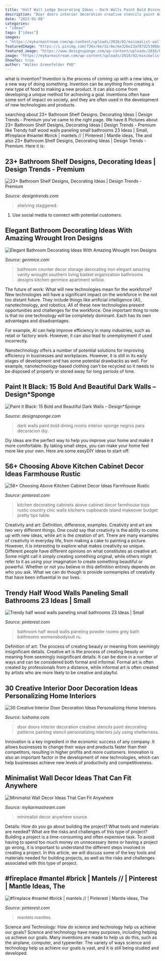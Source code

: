 ```yaml
---
title: "Half Wall Ledge Decorating Ideas ~ Dark Walls Paint Bold Dining Rooms Interior Sponge Negros Para Decoracion Diy"
description: "Door doors interior decoration creative stencils paint decorating patterns painting stencil personalizing interiors july using shelterness"
date: "2023-01-08"
categories:
- "ideas"
tags: ["ideas"]
images:
- "https://mykarmastream.com/wp-content/uploads/2018/02/minimalist-wall-decor-7-.jpg"
featuredImage: "https://i.pinimg.com/736x/6e/32/6e/6e326e23a707d25308bd5aaf63533047.jpg"
featured_image: "https://www.designsponge.com/wp-content/uploads/2016/04/DSDSC_9600.jpg"
image: "https://mykarmastream.com/wp-content/uploads/2018/02/minimalist-wall-decor-7-.jpg"
ShowToc: true
author: "Walker Greenfelder PhD"
---
```



what is invention?
Invention is the process of coming up with a new idea, or a new way of doing something. Invention can be anything from creating a new type of food to making a new product. It can also come from developing a unique method for achieving a goal. Inventions often have some sort of impact on society, and they are often used in the development of new technologies and products.

	

		
searching about 23+ Bathroom Shelf Designs, Decorating Ideas | Design Trends - Premium you've came to the right page. We have 8 Pictures about 23+ Bathroom Shelf Designs, Decorating Ideas | Design Trends - Premium like Trendy half wood walls paneling small bathrooms 23 Ideas | Small, #fireplace #mantel #brick | mantels // | Pinterest | Mantle ideas, The and also 23+ Bathroom Shelf Designs, Decorating Ideas | Design Trends - Premium. Here it is:
		
    
## 23+ Bathroom Shelf Designs, Decorating Ideas | Design Trends - Premium

<img loading=lazy src="https://images.designtrends.com/wp-content/uploads/2016/02/08050534/Nice-bathroom-with-wall-shelves.jpg" onerror="this.onerror=null;this.src='https://tse2.mm.bing.net/th?id=OIP.Ft47dwbayak2CnUAn4LzwgHaLH&amp;pid=15.1';" alt="23+ Bathroom Shelf Designs, Decorating Ideas | Design Trends - Premium">

_Source: designtrends.com_

>shelving staggered. 

	

1. Use social media to connect with potential customers.

    
## Elegant Bathroom Decorating Ideas With Amazing Wrought Iron Designs

<img loading=lazy src="https://genmice.com/design-ideas/Elegant-Bathroom-Decorating-Ideas-With-Amazing-Wrought-Iron-/869.jpeg" onerror="this.onerror=null;this.src='https://tse4.mm.bing.net/th?id=OIP.mN7OjmFsuohqg1ZwFW-adwHaJ4&amp;pid=15.1';" alt="Elegant Bathroom Decorating Ideas With Amazing Wrought Iron Designs">

_Source: genmice.com_

>bathroom counter decor storage decorating iron elegant amazing vanity wrought southern living basket organization bathrooms designs kitchen genmice apartment willow. 

	

The future of work: What will new technologies mean for the workforce?
New technologies will have a significant impact on the workforce in the not too distant future. They include things like artificial intelligence (AI), nanotechnology, and robotics. All of these new technologies present opportunities and challenges for the workforce. 
One important thing to note is that no one technology will be completely dominant. Each has its own advantages and disadvantages. 

For example, AI can help improve efficiency in many industries, such as retail or factory work. However, it can also lead to unemployment if used incorrectly. 

Nanotechnology offers a number of potential solutions for improving efficiency in businesses and workplaces. However, it is still in its early stages of development and has some potential drawbacks as well. For example, nanotechnology-based clothing can't be recycled so it needs to be disposed of properly or stored away for long periods of time.

    
## Paint It Black: 15 Bold And Beautiful Dark Walls – Design*Sponge

<img loading=lazy src="https://www.designsponge.com/wp-content/uploads/2016/04/DSDSC_9600.jpg" onerror="this.onerror=null;this.src='https://tse3.mm.bing.net/th?id=OIP.eqAvXB7IUK0hfY2Q7-VCMAHaLG&amp;pid=15.1';" alt="Paint it Black: 15 Bold and Beautiful Dark Walls – Design*Sponge">

_Source: designsponge.com_

>dark walls paint bold dining rooms interior sponge negros para decoracion diy. 

	

Diy ideas are the perfect way to help you improve your home and make it more comfortable. By taking small steps, you can make your home feel more like your own. Here are some easyDIY ideas to start off: 

    
## 56+ Choosing Above Kitchen Cabinet Decor Ideas Farmhouse Rustic

<img loading=lazy src="https://i.pinimg.com/736x/6e/32/6e/6e326e23a707d25308bd5aaf63533047.jpg" onerror="this.onerror=null;this.src='https://tse4.mm.bing.net/th?id=OIP.MebzscUZFihv5gtM2dhz1QHaJ6&amp;pid=15.1';" alt="56+ Choosing Above Kitchen Cabinet Decor Ideas Farmhouse Rustic">

_Source: pinterest.com_

>kitchen decorating cabinets above cabinet decor farmhouse tops rustic country chic walls kitchens cupboards island makeover budget pretty tips table. 

	

Creativity and art: Definition, difference, examples.
Creativity and art are two very different things. One could say that creativity is the ability to come up with new ideas, while art is the creation of art. There are many examples of creativity in everyday life, from making a cake to painting a picture. However, it is interesting to explore what makes creativity so unique.
Different people have different opinions on what constitutes as creative art. Some might call it simply creating something original, while others might refer to it as using your imagination to create something beautiful or powerful. Whether or not you believe in this definition entirely depends on who you ask. What we can do though is provide someamples of creativity that have been influential in our lives.

    
## Trendy Half Wood Walls Paneling Small Bathrooms 23 Ideas | Small

<img loading=lazy src="https://i.pinimg.com/736x/29/c9/ac/29c9ac822a1dc7a9d306e761fdbf6a6b.jpg" onerror="this.onerror=null;this.src='https://tse4.mm.bing.net/th?id=OIP.vwaeEcfPgXd7MZeoobtrpwAAAA&amp;pid=15.1';" alt="Trendy half wood walls paneling small bathrooms 23 Ideas | Small">

_Source: pinterest.com_

>bathroom half wood walls paneling powder rooms grey bath bathrooms womensbodysuit ru. 

	

Definition of art: The process of creating beauty or meaning from seemingly insignificant details.
Creative art is the process of creating beauty or meaning from seemingly insignificant details. It can be done in a number of ways and can be considered both formal and informal. Formal art is often created by professionals from a distance, while informal art is often created by artists who are more likely to be creative and playful.

    
## 30 Creative Interior Door Decoration Ideas Personalizing Home Interiors

<img loading=lazy src="http://www.lushome.com/wp-content/uploads/2013/07/interior-doors-painting-decoration-patterns-14.jpg" onerror="this.onerror=null;this.src='https://tse4.mm.bing.net/th?id=OIP.Mn8GMEG5tysExarV1gxEhQAAAA&amp;pid=15.1';" alt="30 Creative Interior Door Decoration Ideas Personalizing Home Interiors">

_Source: lushome.com_

>door doors interior decoration creative stencils paint decorating patterns painting stencil personalizing interiors july using shelterness. 

	

Innovation is a key ingredient in the economic success of any company. It allows businesses to change their ways and products faster than their competitors, resulting in higher profits and more customers. Innovation is also an important factor in the development of new technologies, which can help businesses achieve new levels of productivity and competitiveness.

    
## Minimalist Wall Decor Ideas That Can Fit Anywhere

<img loading=lazy src="https://mykarmastream.com/wp-content/uploads/2018/02/minimalist-wall-decor-7-.jpg" onerror="this.onerror=null;this.src='https://tse3.mm.bing.net/th?id=OIP.HdGyGqeFL-psd2CANJKbrgHaLG&amp;pid=15.1';" alt="Minimalist Wall Decor Ideas That Can Fit Anywhere">

_Source: mykarmastream.com_

>minimalist decor anywhere source. 

	

Details: How do you go about building the project? What tools and materials are needed? What are the risks and challenges of this type of project?
Building a project is a time-consuming and often expensive task. To avoid having to spend too much money on unnecessary items or having a project go wrong, it is important to understand the different steps involved in creating a project. In this article, we will discuss some of the key tools and materials needed for building projects, as well as the risks and challenges associated with this type of project.

    
## #fireplace #mantel #brick | Mantels // | Pinterest | Mantle Ideas, The

<img loading=lazy src="https://s-media-cache-ak0.pinimg.com/736x/98/25/7f/98257f9150ce3ce6b1104d9c824ea8ed.jpg" onerror="this.onerror=null;this.src='https://tse1.mm.bing.net/th?id=OIP.1LkkgPZrl840sUKuzQlgPwHaJ3&amp;pid=15.1';" alt="#fireplace #mantel #brick | mantels // | Pinterest | Mantle ideas, The">

_Source: pinterest.com_

>mantels mantles. 

	

Science and Technology: How do science and technology help us achieve our goals?
Science and technology have many purposes, including helping us achieve our goals. Many inventions are made to help us do this, such as the airplane, computer, and typewriter. The variety of ways science and technology help us achieve our goals is vast, and it is still being studied and developed.

